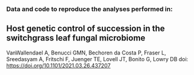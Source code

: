 ### Data and code to reproduce the analyses performed in:

## Host genetic control of succession in the switchgrass leaf fungal microbiome
VanWallendael A,  Benucci GMN, Bechoren da Costa P, Fraser L, Sreedasyam A, Fritschi F, Juenger TE, Lovell JT, Bonito G, Lowry DB
doi: https://doi.org/10.1101/2021.03.26.437207
